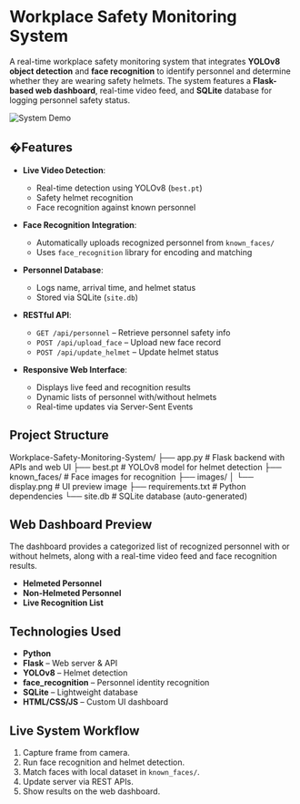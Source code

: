 # Workplace Safety Monitoring System

A real-time workplace safety monitoring system that integrates **YOLOv8 object detection** and **face recognition** to identify personnel and determine whether they are wearing safety helmets. The system features a **Flask-based web dashboard**, real-time video feed, and **SQLite** database for logging personnel safety status.

![System Demo](images/display.png)


## �Features

- **Live Video Detection**:
  - Real-time detection using YOLOv8 (`best.pt`)
  - Safety helmet recognition
  - Face recognition against known personnel

- **Face Recognition Integration**:
  - Automatically uploads recognized personnel from `known_faces/`
  - Uses `face_recognition` library for encoding and matching

- **Personnel Database**:
  - Logs name, arrival time, and helmet status
  - Stored via SQLite (`site.db`)

- **RESTful API**:
  - `GET /api/personnel` – Retrieve personnel safety info
  - `POST /api/upload_face` – Upload new face record
  - `POST /api/update_helmet` – Update helmet status

- **Responsive Web Interface**:
  - Displays live feed and recognition results
  - Dynamic lists of personnel with/without helmets
  - Real-time updates via Server-Sent Events


## Project Structure

Workplace-Safety-Monitoring-System/
├── app.py                # Flask backend with APIs and web UI
├── best.pt               # YOLOv8 model for helmet detection
├── known_faces/          # Face images for recognition
├── images/
│   └── display.png       # UI preview image
├── requirements.txt      # Python dependencies
└── site.db               # SQLite database (auto-generated)


## Web Dashboard Preview

The dashboard provides a categorized list of recognized personnel with or without helmets, along with a real-time video feed and face recognition results.

- **Helmeted Personnel**
- **Non-Helmeted Personnel**
- **Live Recognition List**


## Technologies Used

- **Python**
- **Flask** – Web server & API
- **YOLOv8** – Helmet detection
- **face_recognition** – Personnel identity recognition
- **SQLite** – Lightweight database
- **HTML/CSS/JS** – Custom UI dashboard


## Live System Workflow

1. Capture frame from camera.
2. Run face recognition and helmet detection.
3. Match faces with local dataset in `known_faces/`.
4. Update server via REST APIs.
5. Show results on the web dashboard.

